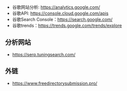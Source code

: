 * 谷歌网站分析: https://analytics.google.com/ 
* 谷歌API: https://console.cloud.google.com/apis
* 谷歌Search Console：https://search.google.com/
* 谷歌trends：https://trends.google.com/trends/explore

## 分析网站
* https://serp.tuningsearch.com/

## 外链
* https://www.freedirectorysubmission.pro/